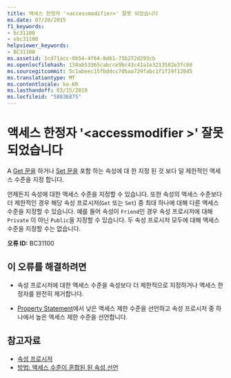 ```yaml
---
title: 액세스 한정자 '<accessmodifier>' 잘못 되었습니다
ms.date: 07/20/2015
f1_keywords:
- bc31100
- vbc31100
helpviewer_keywords:
- BC31100
ms.assetid: 1cd71acc-0b54-4f64-8d61-75b272d293cb
ms.openlocfilehash: 134ab53365cabcce9bc43c41a1e3213582e3fc08
ms.sourcegitcommit: 5c1abeec15fbddcc7dbaa729fabc1f1f29f12045
ms.translationtype: MT
ms.contentlocale: ko-KR
ms.lasthandoff: 03/15/2019
ms.locfileid: "58036875"
---
```

# <a name="access-modifier-accessmodifier-is-not-valid"></a>액세스 한정자 '\<accessmodifier >' 잘못 되었습니다
A [Get 문을](../../visual-basic/language-reference/statements/get-statement.md) 하거나 [Set 문을](../../visual-basic/language-reference/statements/set-statement.md) 포함 하는 속성에 대 한 지정 된 것 보다 덜 제한적인 액세스 수준을 지정 합니다.  
  
 언제든지 속성에 대한 액세스 수준을 지정할 수 있습니다. 또한 속성의 액세스 수준보다 더 제한적인 경우 해당 속성 프로시저(`Get` 또는 `Set`) 중 최대 하나에 대해 다른 액세스 수준을 지정할 수 있습니다. 예를 들어 속성이 `Friend`인 경우 속성 프로시저에 대해 `Private` 이 아닌 `Public`을 지정할 수 있습니다. 두 속성 프로시저 모두에 대해 액세스 수준을 지정할 수는 없습니다.  
  
 **오류 ID:** BC31100  
  
## <a name="to-correct-this-error"></a>이 오류를 해결하려면  
  
-   속성 프로시저에 대한 액세스 수준을 속성보다 더 제한적으로 지정하거나 액세스 한정자를 완전히 제거합니다.  
  
-   [Property Statement](../../visual-basic/language-reference/statements/property-statement.md)에서 낮은 액세스 제한 수준을 선언하고 속성 프로시저 중 하나에서 높은 액세스 제한 수준을 선언합니다.  
  
## <a name="see-also"></a>참고자료

- [속성 프로시저](../../visual-basic/programming-guide/language-features/procedures/property-procedures.md)
- [방법: 액세스 수준이 혼합된 된 속성 선언](../../visual-basic/programming-guide/language-features/procedures/how-to-declare-a-property-with-mixed-access-levels.md)
